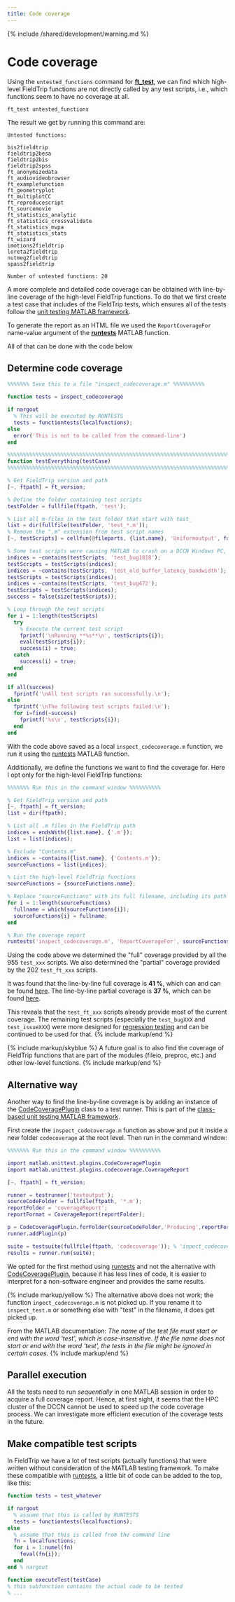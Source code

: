 ```yaml
---
title: Code coverage
---
```


{% include /shared/development/warning.md %}

# Code coverage

Using the `untested_functions` command for **[ft_test](/reference/utilities/ft_test)**, we can find which high-level FieldTrip functions are not directly called by any test scripts, i.e., which functions seem to have no coverage at all.

    ft_test untested_functions

The result we get by running this command are:

    Untested functions:
    
    bis2fieldtrip              
    fieldtrip2besa             
    fieldtrip2bis              
    fieldtrip2spss             
    ft_anonymizedata           
    ft_audiovideobrowser       
    ft_examplefunction         
    ft_geometryplot            
    ft_multiplotCC             
    ft_reproducescript         
    ft_sourcemovie             
    ft_statistics_analytic     
    ft_statistics_crossvalidate
    ft_statistics_mvpa         
    ft_statistics_stats        
    ft_wizard                  
    imotions2fieldtrip         
    loreta2fieldtrip           
    nutmeg2fieldtrip           
    spass2fieldtrip            
    
    Number of untested functions: 20

A more complete and detailed code coverage can be obtained with line-by-line coverage of the high-level FieldTrip functions. To do that we first create a test case that includes of the FieldTrip tests, which ensures all of the tests follow the [unit testing MATLAB framework](https://nl.mathworks.com/help/matlab/matlab-unit-test-framework.html?s_tid=CRUX_lftnav).

To generate the report as an HTML file we used the `ReportCoverageFor` name-value argument of the **[runtests](https://nl.mathworks.com/help/matlab/ref/runtests.html)** MATLAB function. 

All of that can be done with the code below

## Determine code coverage

```matlab
%%%%%%% Save this to a file "inspect_codecoverage.m" %%%%%%%%%%

function tests = inspect_codecoverage

if nargout
  % This will be executed by RUNTESTS
  tests = functiontests(localfunctions);
else
  error('This is not to be called from the command-line')
end

%%%%%%%%%%%%%%%%%%%%%%%%%%%%%%%%%%%%%%%%%%%%%%%%%%%%%%%%%%%%%%%%%%%%%%%%%%%%%%%
function testEverything(testCase)
%%%%%%%%%%%%%%%%%%%%%%%%%%%%%%%%%%%%%%%%%%%%%%%%%%%%%%%%%%%%%%%%%%%%%%%%%%%%%%%

% Get FieldTrip version and path
[~, ftpath] = ft_version;

% Define the folder containing test scripts
testFolder = fullfile(ftpath, 'test');

% List all m-files in the test folder that start with test_
list = dir(fullfile(testFolder, 'test_*.m'));
% Remove the ".m" extension from test script names
[~, testScripts] = cellfun(@fileparts, {list.name}, 'Uniformoutput', false);

% Some test scripts were causing MATLAB to crash on a DCCN Windows PC, these need to be excluded
indices = ~contains(testScripts, 'test_bug1818');
testScripts = testScripts(indices);
indices = ~contains(testScripts, 'test_old_buffer_latency_bandwidth');
testScripts = testScripts(indices);
indices = ~contains(testScripts, 'test_bug472');
testScripts = testScripts(indices);
success = false(size(testScripts));

% Loop through the test scripts
for i = 1:length(testScripts)
  try
    % Execute the current test script
    fprintf('\nRunning **%s**\n', testScripts{i});
    eval(testScripts{i});
    success(i) = true;
  catch
    success(i) = true;
  end
end

if all(success)
  fprintf('\nAll test scripts ran successfully.\n');
else
  fprintf('\nThe following test scripts failed:\n');
  for i=find(~success)
    fprintf('%s\n', testScripts{i});
  end
end
```

With the code above saved as a local `inspect_codecoverage.m` function, we run it using the [runtests](https://nl.mathworks.com/help/matlab/ref/runtests.html) MATLAB function. 

Additionally, we define the functions we want to find the coverage for. Here I opt only for the high-level FieldTrip functions:

```matlab
%%%%%%% Run this in the command window %%%%%%%%%%

% Get FieldTrip version and path
[~, ftpath] = ft_version;
list = dir(ftpath);

% List all .m files in the FieldTrip path
indices = endsWith({list.name}, {'.m'});
list = list(indices); 

% Exclude "Contents.m"
indices = ~contains({list.name}, {'Contents.m'});
sourceFunctions = list(indices);

% List the high-level FieldTrip functions
sourceFunctions = {sourceFunctions.name};

% Replace "sourceFunctions" with its full filename, including its path
for i = 1:length(sourceFunctions)
  fullname = which(sourceFunctions{i});
  sourceFunctions{i} = fullname;
end

% Run the coverage report
runtests('inspect_codecoverage.m', 'ReportCoverageFor', sourceFunctions);
```

Using the code above we determined the "full" coverage provided by all the 955 `test_xxx` scripts. We also determined the "partial" coverage provided by the 202 `test_ft_xxx` scripts. 

It was found that the line-by-line full coverage is **41 %**, which can and can be found [here](/assets/coverage/full/). The line-by-line partial coverage is **37 %**, which can be found [here](/assets/coverage/partial/). 

This reveals that the `test_ft_xxx` scripts already provide most of the current coverage. The remaining test scripts (especially the `test_bugXXX` and `test_issueXXX`) were more designed for [regression testing](https://en.wikipedia.org/wiki/Regression_testing) and can be continued to be used for that.
{% include markup/end %}

{% include markup/skyblue %}
A future goal is to also find the coverage of FieldTrip functions that are part of the modules (fileio, preproc, etc.) and other low-level functions.
{% include markup/end %}

## Alternative way

Another way to find the line-by-line coverage is by adding an instance of the [CodeCoveragePlugin](https://nl.mathworks.com/help/matlab/ref/matlab.unittest.plugins.codecoverageplugin-class.html) class to a test runner. This is part of the [class-based unit testing MATLAB framework](https://nl.mathworks.com/help/matlab/class-based-unit-tests.html). 

First create the `inspect_codecoverage.m` function as above and put it inside a new folder `codecoverage` at the root level. Then run in the command window:

```matlab
%%%%%%% Run this in the command window %%%%%%%%%%

import matlab.unittest.plugins.CodeCoveragePlugin
import matlab.unittest.plugins.codecoverage.CoverageReport

[~, ftpath] = ft_version;

runner = testrunner('textoutput');
sourceCodeFolder = fullfile(ftpath, '*.m');
reportFolder = 'coverageReport';
reportFormat = CoverageReport(reportFolder);

p = CodeCoveragePlugin.forFolder(sourceCodeFolder,'Producing',reportFormat);
runner.addPlugin(p)

suite = testsuite(fullfile(ftpath, 'codecoverage')); % 'inpect_codecoverage.m' is the only one inside this folder
results = runner.run(suite);
```

We opted for the first method using [runtests](https://nl.mathworks.com/help/matlab/ref/runtests.html) and not the alternative with [CodeCoveragePlugin](https://nl.mathworks.com/help/matlab/ref/matlab.unittest.plugins.codecoverageplugin-class.html), because it has less lines of code, it is easier to interpret for a non-software engineer and provides the same results.

{% include markup/yellow %}
The alternative above does not work; the function `inpect_codecoverage.m` is not picked up. If you rename it to `inspect_test.m` or something else with "test" in the filename, it does get picked up.

From the MATLAB documentation: _The name of the test file must start or end with the word 'test', which is case-insensitive. If the file name does not start or end with the word 'test', the tests in the file might be ignored in certain cases._
{% include markup/end %}

## Parallel execution

All the tests need to run _sequentially_ in one MATLAB session in order to acquire a full coverage report. Hence, at first sight, it seems that the HPC cluster of the DCCN cannot be used to speed up the code coverage process. We can investigate more efficient execution of the coverage tests in the future.

## Make compatible test scripts

In FieldTrip we have a lot of test scripts (actually functions) that were written without consideration of the MATLAB testing framework. To make these compatible with [runtests](https://nl.mathworks.com/help/matlab/ref/runtests.html), a little bit of code can be added to the top, like this:

```matlab
function tests = test_whatever

if nargout
  % assume that this is called by RUNTESTS
  tests = functiontests(localfunctions);
else
  % assume that this is called from the command line
  fn = localfunctions;
  for i = 1:numel(fn)
    feval(fn{i});
  end
end % nargout

function executeTest(testCase)
% this subfunction contains the actual code to be tested
% ...
```
